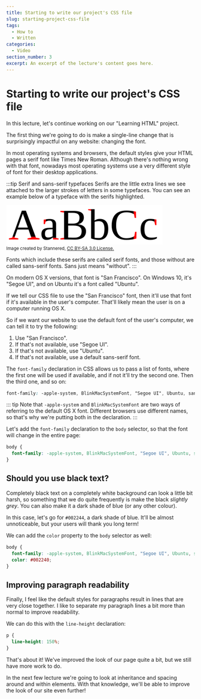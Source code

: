 ```yaml
---
title: Starting to write our project's CSS file
slug: starting-project-css-file
tags:
  - How to
  - Written
categories:
  - Video
section_number: 3
excerpt: An excerpt of the lecture's content goes here.
---
```


# Starting to write our project's CSS file

In this lecture, let's continue working on our "Learning HTML" project.

The first thing we're going to do is make a single-line change that is surprisingly impactful on any website: changing the font.

In most operating systems and browsers, the default styles give your HTML pages a serif font like Times New Roman. Although there's nothing wrong with that font, nowadays most operating systems use a very different style of font for their desktop applications.

:::tip Serif and sans-serif typefaces
Serifs are the little extra lines we see attached to the larger strokes of letters in some typefaces. You can see an example below of a typeface with the serifs highlighted.

![A typeface with the serifs highlighted in red.](./assets/Serif_and_sans-serif_03.svg)
<small style="display: block;">Image created by Stannered, <a href="https://creativecommons.org/licenses/by-sa/3.0/">CC BY-SA 3.0 License.</a></small>

Fonts which include these serifs are called serif fonts, and those without are called sans-serif fonts. Sans just means "without".
:::

On modern OS X versions, that font is "San Francisco". On Windows 10, it's "Segoe UI", and on Ubuntu it's a font called "Ubuntu".

If we tell our CSS file to use the "San Francisco" font, then it'll use that font if it's available in the user's computer. That'll likely mean the user is on a computer running OS X.

So if we want our website to use the default font of the user's computer, we can tell it to try the following:

1) Use "San Francisco".
2) If that's not available, use "Segoe UI".
3) If that's not available, use "Ubuntu".
4) If that's not available, use a default sans-serif font.

The `font-family` declaration in CSS allows us to pass a list of fonts, where the first one will be used if available, and if not it'll try the second one. Then the third one, and so on:

```css
font-family: -apple-system, BlinkMacSystemFont, "Segoe UI", Ubuntu, sans-serif
```

::: tip
Note that `-apple-system` and `BlinkMacSystemFont` are two ways of referring to the default OS X font. Different browsers use different names, so that's why we're putting both in the declaration.
:::

Let's add the `font-family` declaration to the `body` selector, so that the font will change in the entire page:

```css
body {
  font-family: -apple-system, BlinkMacSystemFont, "Segoe UI", Ubuntu, sans-serif;
}
```

## Should you use black text?

Completely black text on a completely white background can look a little bit harsh, so something that we do quite frequently is make the black _slightly grey_. You can also make it a dark shade of blue (or any other colour).

In this case, let's go for `#002244`, a dark shade of blue. It'll be almost unnoticeable, but your users will thank you long term!

We can add the `color` property to the `body` selector as well:

```css
body {
  font-family: -apple-system, BlinkMacSystemFont, "Segoe UI", Ubuntu, sans-serif;
  color: #002240;
}
```

## Improving paragraph readability

Finally, I feel like the default styles for paragraphs result in lines that are very close together. I like to separate my paragraph lines a bit more than normal to improve readability.

We can do this with the `line-height` declaration:

```css
p {
  line-height: 150%;
}
```

That's about it! We've improved the look of our page quite a bit, but we still have more work to do.

In the next few lecture we're going to look at inheritance and spacing around and within elements. With that knowledge, we'll be able to improve the look of our site even further!